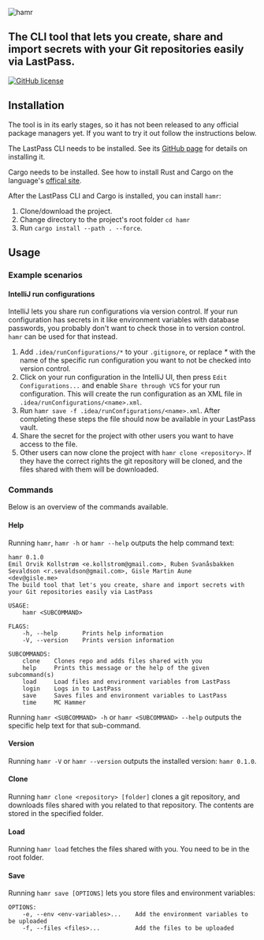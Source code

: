 ![hamr](https://raw.githubusercontent.com/sportradar/hamr/master/hamr-logo.png)
## The CLI tool that lets you create, share and import secrets with your Git repositories easily via LastPass.
[![GitHub license](https://img.shields.io/badge/license-Apache%20License%202.0-blue.svg?style=flat)](http://www.apache.org/licenses/LICENSE-2.0)


## Installation
The tool is in its early stages, so it has not been released to any official package managers yet.
If you want to try it out follow the instructions below. 

The LastPass CLI needs to be installed. 
See its [GitHub page](https://github.com/lastpass/lastpass-cli) for details on installing it.

Cargo needs to be installed. 
See how to install Rust and Cargo on the language's [offical site](https://www.rust-lang.org/tools/install).

After the LastPass CLI and Cargo is installed, you can install `hamr`:
1. Clone/download the project.
2. Change directory to the project's root folder `cd hamr`
3. Run `cargo install --path . --force`.

## Usage

### Example scenarios

#### IntelliJ run configurations
IntelliJ lets you share run configurations via version control.
If your run configuration has secrets in it like environment variables with database passwords, you probably don't want to check those in to version control.
`hamr` can be used for that instead. 
 
 1. Add `.idea/runConfigurations/*` to your `.gitignore`, or replace _*_ with the name of the specific run configuration you want to not be checked into version control.
 2. Click on your run configuration in the IntelliJ UI, then press `Edit Configurations...` and enable `Share through VCS` for your run configuration. 
 This will create the run configuration as an XML file in `.idea/runConfigurations/<name>.xml`. 
 3. Run `hamr save -f .idea/runConfigurations/<name>.xml`. After completing these steps the file should now be available in your LastPass vault.
 4. Share the secret for the project with other users you want to have access to the file.
 5. Other users can now clone the project with `hamr clone <repository>`. 
 If they have the correct rights the git repository will be cloned, and the files shared with them will be downloaded. 

### Commands
Below is an overview of the commands available.

#### Help
Running `hamr`, `hamr -h` or `hamr --help` outputs the help command text:

```
hamr 0.1.0
Emil Orvik Kollstrøm <e.kollstrom@gmail.com>, Ruben Svanåsbakken Sevaldson <r.sevaldson@gmail.com>, Gisle Martin Aune
<dev@gisle.me>
The build tool that let's you create, share and import secrets with your Git repositories easily via LastPass

USAGE:
    hamr <SUBCOMMAND>

FLAGS:
    -h, --help       Prints help information
    -V, --version    Prints version information

SUBCOMMANDS:
    clone    Clones repo and adds files shared with you
    help     Prints this message or the help of the given subcommand(s)
    load     Load files and environment variables from LastPass
    login    Logs in to LastPass
    save     Saves files and environment variables to LastPass
    time     MC Hammer
```

Running `hamr <SUBCOMMAND> -h` or `hamr <SUBCOMMAND> --help` outputs the specific help text for that sub-command.

#### Version
Running `hamr -V` or `hamr --version` outputs the installed version: `hamr 0.1.0`.

#### Clone
Running `hamr clone <repository> [folder]` clones a git repository, and downloads files shared with you related to that repository.
The contents are stored in the specified folder.

#### Load
Running `hamr load` fetches the files shared with you. 
You need to be in the root folder. 

#### Save
Running `hamr save [OPTIONS]` lets you store files and environment variables:

```
OPTIONS:
    -e, --env <env-variables>...    Add the environment variables to be uploaded
    -f, --files <files>...          Add the files to be uploaded
```
